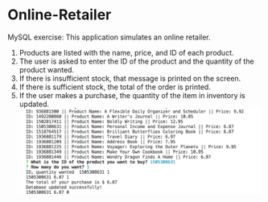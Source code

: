 # Online-Retailer
MySQL exercise: This application simulates an online retailer.
1. Products are listed with the name, price, and ID of each product.
2. The user is asked to enter the ID of the product and the quantity of the product wanted.
3. If there is insufficient stock, that message is printed on the screen.
4. If there is sufficient stock, the total of the order is printed.
5. If the user makes a purchase, the quantity of the item in inventory is updated.  
![alt text](sample-screenshot.png "Sample input")  

